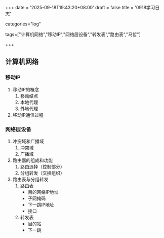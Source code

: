 +++
date = '2025-09-18T19:43:20+08:00'
draft = false
title = '0918学习日志'

categories="log"

tags=["计算机网络","移动IP","网络层设备","转发表","路由表","马哲"]

+++

## 计算机网络

### 移动IP

1. 移动IP的概念
   1. 移动结点
   2. 本地代理
   3. 外地代理
2. 移动IP通信过程

### 网络层设备

1. 冲突域和广播域
   1. 冲突域
   2. 广播域
2. 路由器的组成和功能
   1. 路由选择（控制部分）
   2. 分组转发（交换组织）
3. 路由表与分组转发
   1. 路由表
      * 目的网络IP地址
      * 子网掩码
      * 下一跳IP地址
      * 接口
   2. 转发表
      * 目的站
      * 下一跳
